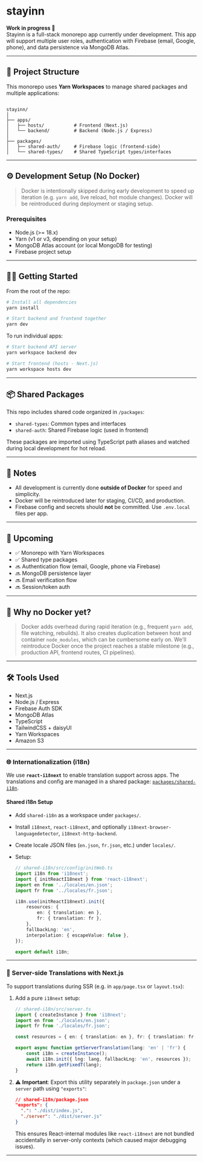 # stayinn

**Work in progress 🚧**  
Stayinn is a full-stack monorepo app currently under development. This app will support multiple user roles, authentication with Firebase (email, Google, phone), and data persistence via MongoDB Atlas.

---

## 🧱 Project Structure

This monorepo uses **Yarn Workspaces** to manage shared packages and multiple applications:

```

stayinn/
│
├── apps/
│   ├── hosts/           # Frontend (Next.js)
│   └── backend/         # Backend (Node.js / Express)
│
├── packages/
│   ├── shared-auth/     # Firebase logic (frontend-side)
│   └── shared-types/    # Shared TypeScript types/interfaces

```

---

## ⚙️ Development Setup (No Docker)

> Docker is intentionally skipped during early development to speed up iteration (e.g. `yarn add`, live reload, hot module changes). Docker will be reintroduced during deployment or staging setup.

### Prerequisites

-   Node.js (>= 18.x)
-   Yarn (v1 or v3, depending on your setup)
-   MongoDB Atlas account (or local MongoDB for testing)
-   Firebase project setup

---

## 🧑‍💻 Getting Started

From the root of the repo:

```bash
# Install all dependencies
yarn install

# Start backend and frontend together
yarn dev
```

To run individual apps:

```bash
# Start backend API server
yarn workspace backend dev

# Start frontend (hosts - Next.js)
yarn workspace hosts dev
```

---

## 📦 Shared Packages

This repo includes shared code organized in `/packages`:

-   `shared-types`: Common types and interfaces
-   `shared-auth`: Shared Firebase logic (used in frontend)

These packages are imported using TypeScript path aliases and watched during local development for hot reload.

---

## 📌 Notes

-   All development is currently done **outside of Docker** for speed and simplicity.
-   Docker will be reintroduced later for staging, CI/CD, and production.
-   Firebase config and secrets should **not** be committed. Use `.env.local` files per app.

---

## 🚀 Upcoming

-   ✅ Monorepo with Yarn Workspaces
-   ✅ Shared type packages
-   🔜 Authentication flow (email, Google, phone via Firebase)
-   🔜 MongoDB persistence layer
-   🔜 Email verification flow
-   🔜 Session/token auth

---

## 🧠 Why no Docker yet?

> Docker adds overhead during rapid iteration (e.g., frequent `yarn add`, file watching, rebuilds). It also creates duplication between host and container `node_modules`, which can be cumbersome early on.
> We'll reintroduce Docker once the project reaches a stable milestone (e.g., production API, frontend routes, CI pipelines).

---

## 🛠️ Tools Used

-   Next.js
-   Node.js / Express
-   Firebase Auth SDK
-   MongoDB Atlas
-   TypeScript
-   TailwindCSS + daisyUI
-   Yarn Workspaces
-   Amazon S3

---

### 🌐 Internationalization (i18n)

We use **`react-i18next`** to enable translation support across apps. The translations and config are managed in a shared package: [`packages/shared-i18n`](../packages/shared-i18n).

#### Shared i18n Setup

-   Add `shared-i18n` as a workspace under `packages/`.
-   Install `i18next`, `react-i18next`, and optionally `i18next-browser-languagedetector`, `i18next-http-backend`.
-   Create locale JSON files (`en.json`, `fr.json`, etc.) under `locales/`.
-   Setup:

    ```ts
    // shared-i18n/src/config/initWeb.ts
    import i18n from 'i18next';
    import { initReactI18next } from 'react-i18next';
    import en from '../locales/en.json';
    import fr from '../locales/fr.json';

    i18n.use(initReactI18next).init({
        resources: {
            en: { translation: en },
            fr: { translation: fr },
        },
        fallbackLng: 'en',
        interpolation: { escapeValue: false },
    });

    export default i18n;
    ```

---

### 🧠 Server-side Translations with Next.js

To support translations during SSR (e.g. in `app/page.tsx` or `layout.tsx`):

1. Add a pure `i18next` setup:

    ```ts
    // shared-i18n/src/server.ts
    import { createInstance } from 'i18next';
    import en from './locales/en.json';
    import fr from './locales/fr.json';

    const resources = { en: { translation: en }, fr: { translation: fr } };

    export async function getServerTranslation(lang: 'en' | 'fr') {
        const i18n = createInstance();
        await i18n.init({ lng: lang, fallbackLng: 'en', resources });
        return i18n.getFixedT(lang);
    }
    ```

2. ⚠️ **Important**: Export this utility separately in `package.json` under a `server` path using `"exports"`:

    ```json
    // shared-i18n/package.json
    "exports": {
      ".": "./dist/index.js",
      "./server": "./dist/server.js"
    }
    ```

    This ensures React-internal modules like `react-i18next` are not bundled accidentally in server-only contexts (which caused major debugging issues).

---

